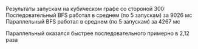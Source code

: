 Результаты запускам на кубическом графе со стороной 300:
Последовательный BFS работал в среднем (по 5 запускам) за 9026 мс
Параллельный BFS работал в среднем (по 5 запускам) за 4267 мс

Параллельный оказался быстрее последовательного примерно в 2,12 раза
